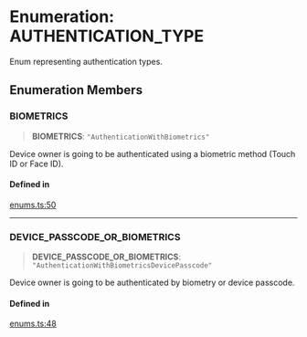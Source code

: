 # Enumeration: AUTHENTICATION\_TYPE

Enum representing authentication types.

## Enumeration Members

### BIOMETRICS

> **BIOMETRICS**: `"AuthenticationWithBiometrics"`

Device owner is going to be authenticated using a biometric method (Touch ID or Face ID).

#### Defined in

[enums.ts:50](https://github.com/oblador/react-native-keychain/blob/7eaf30e4858d9a03afd4c8e017b83a96fbc4e982/src/enums.ts#L50)

***

### DEVICE\_PASSCODE\_OR\_BIOMETRICS

> **DEVICE\_PASSCODE\_OR\_BIOMETRICS**: `"AuthenticationWithBiometricsDevicePasscode"`

Device owner is going to be authenticated by biometry or device passcode.

#### Defined in

[enums.ts:48](https://github.com/oblador/react-native-keychain/blob/7eaf30e4858d9a03afd4c8e017b83a96fbc4e982/src/enums.ts#L48)
